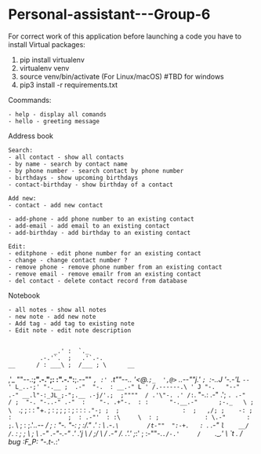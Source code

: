 # Personal-assistant---Group-6

For correct work of this application before launching a code you have to install Virtual packages:

1. pip install virtualenv
2. virtualenv venv
3. source venv/bin/activate (For Linux/macOS)
        #TBD for windows
4. pip3 install -r requirements.txt

Coommands:

    - help - display all comands                   
    - hello - greeting message

Address book 

    Search:
    - all contact - show all contacts
    - by name - search by contact name
    - by phone number - search contact by phone number
    - birthdays - show upcoming birthdays
    - contact-birthday - show birthday of a contact

    Add new:
    - contact - add new contact

    - add-phone - add phone number to an existing contact
    - add-email - add email to an existing contact
    - add-birthday - add birthday to an existing contact

    Edit:
    - editphone - edit phone number for an existing contact
    - change - change contact number ? 
    - remove phone - remove phone number from an existing contact
    - remove email - remove emailr from an existing contact
    - del contact - delete contact record from database

Notebook

    - all notes - show all notes
    - new note - add new note
    - Add tag - add tag to existing note
    - Edit note - edit note description
    

                 _.' :  `._
             .-.'`.  ;   .'`.-.
    __      / : ___\ ;  /___ ; \      __
  ,'_ ""--.:__;".-.";: :".-.":__;.--"" _`,
  :' `.t""--.. '<@.`;_  ',@>` ..--""j.' `;
       `:-.._J '-.-'L__ `-- ' L_..-;'
         "-.__ ;  .-"  "-.  : __.-"
             L ' /.------.\ ' J
              "-.   "--"   .-"
             __.l"-:_JL_;-";.__
          .-j/'.;  ;""""  / .'\"-.
        .' /:`. "-.:     .-" .';  `.
     .-"  / ;  "-. "-..-" .-"  :    "-.
  .+"-.  : :      "-.__.-"      ;-._   \
  ; \  `.; ;                    : : "+. ;
  :  ;   ; ;                    : ;  : \:
 : `."-; ;  ;                  :  ;   ,/;
  ;    -: ;  :                ;  : .-"'  :
  :\     \  : ;             : \.-"      :
   ;`.    \  ; :            ;.'_..--  / ;
   :  "-.  "-:  ;          :/."      .'  :
     \       .-`.\        /t-""  ":-+.   :
      `.  .-"    `l    __/ /`. :  ; ; \  ;
        \   .-" .-"-.-"  .' .'j \  /   ;/
         \ / .-"   /.     .'.' ;_:'    ;
          :-""-.`./-.'     /    `.___.'
                \ `t  ._  /  bug :F_P:
                 "-.t-._:'

